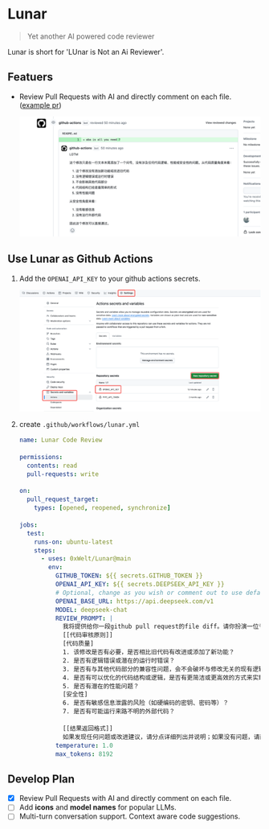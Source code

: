 # Lunar

> Yet another AI powered code reviewer

Lunar is short for 'LUnar is Not an Ai Reviewer'.

## Featuers

- Review Pull Requests with AI and directly comment on each file. ([example pr](https://github.com/0xWelt/test-action/pull/2))

  ![review](./docs/review.png)

## Use Lunar as Github Actions

1.  Add the `OPENAI_API_KEY` to your github actions secrets.

    ![actions_secrets](./docs/actions_secrets.png)

2.  create `.github/workflows/lunar.yml`

    ```yaml
    name: Lunar Code Review

    permissions:
      contents: read
      pull-requests: write

    on:
      pull_request_target:
        types: [opened, reopened, synchronize]

    jobs:
      test:
        runs-on: ubuntu-latest
        steps:
          - uses: 0xWelt/Lunar@main
            env:
              GITHUB_TOKEN: ${{ secrets.GITHUB_TOKEN }}
              OPENAI_API_KEY: ${{ secrets.DEEPSEEK_API_KEY }}
              # Optional, change as you wish or comment out to use default
              OPENAI_BASE_URL: https://api.deepseek.com/v1
              MODEL: deepseek-chat
              REVIEW_PROMPT: |
                我将提供给你一段github pull request的file diff。请你扮演一位专业的开源社区开发者，帮我进行code review。
                [[代码审核原则]]
                [代码质量]
                1. 该修改是否有必要，是否相比旧代码有改进或添加了新功能？
                2. 是否有逻辑错误或潜在的运行时错误？
                3. 是否有与其他代码部分的兼容性问题，会不会破坏与修改无关的现有逻辑？
                4. 是否有可以优化的代码结构或逻辑，是否有更简洁或更高效的方式来实现相同功能？
                5. 是否有潜在的性能问题？
                [安全性]
                6. 是否有敏感信息泄露的风险（如硬编码的密钥、密码等）？
                7. 是否有可能运行来路不明的外部代码？

                [[结果返回格式]]
                如果发现任何问题或改进建议，请分点详细列出并说明；如果没有问题，请直接输出“LGTM”四个字母表示通过，不用再输出任何其他解释。
              temperature: 1.0
              max_tokens: 8192
    ```

## Develop Plan

- [x] Review Pull Requests with AI and directly comment on each file.
- [ ] Add **icons** and **model names** for popular LLMs.
- [ ] Multi-turn conversation support. Context aware code suggestions.
